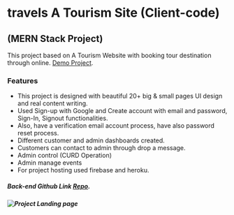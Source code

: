 # travels A Tourism Site (Client-code)

## (MERN Stack Project)

This project based on A Tourism Website with booking tour destination through online. [Demo Project](https://travels-10.web.app/).

### Features

- This project is designed with beautiful 20+ big & small pages UI design and real content writing.
- Used Sign-up with Google and Create account with email and password, Sign-In, Signout functionalities.
- Also, have a verification email account process, have also password reset process.
- Different customer and admin dashboards created.
- Customers can contact to admin through drop a message.
- Admin control (CURD Operation)
- Admin manage events
- For project hosting used firebase and heroku.

##### Back-end Github Link [Repo](https://github.com/TayeburRahman/travels-10-server).

##### ![Project Landing page](https://i.ibb.co/6128K0L/travelex-Home.png)
